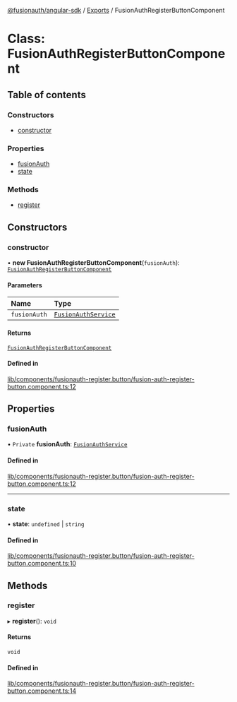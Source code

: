 [@fusionauth/angular-sdk](../README.md) / [Exports](../modules.md) / FusionAuthRegisterButtonComponent

# Class: FusionAuthRegisterButtonComponent

## Table of contents

### Constructors

- [constructor](FusionAuthRegisterButtonComponent.md#constructor)

### Properties

- [fusionAuth](FusionAuthRegisterButtonComponent.md#fusionauth)
- [state](FusionAuthRegisterButtonComponent.md#state)

### Methods

- [register](FusionAuthRegisterButtonComponent.md#register)

## Constructors

### constructor

• **new FusionAuthRegisterButtonComponent**(`fusionAuth`): [`FusionAuthRegisterButtonComponent`](FusionAuthRegisterButtonComponent.md)

#### Parameters

| Name         | Type                                        |
| :----------- | :------------------------------------------ |
| `fusionAuth` | [`FusionAuthService`](FusionAuthService.md) |

#### Returns

[`FusionAuthRegisterButtonComponent`](FusionAuthRegisterButtonComponent.md)

#### Defined in

[lib/components/fusionauth-register.button/fusion-auth-register-button.component.ts:12](https://github.com/FusionAuth/fusionauth-javascript-sdk/blob/577b2095f8d4b995dc5a020ced655b8e2d042a3a/packages/sdk-angular/projects/fusionauth-angular-sdk/src/lib/components/fusionauth-register.button/fusion-auth-register-button.component.ts#L12)

## Properties

### fusionAuth

• `Private` **fusionAuth**: [`FusionAuthService`](FusionAuthService.md)

#### Defined in

[lib/components/fusionauth-register.button/fusion-auth-register-button.component.ts:12](https://github.com/FusionAuth/fusionauth-javascript-sdk/blob/577b2095f8d4b995dc5a020ced655b8e2d042a3a/packages/sdk-angular/projects/fusionauth-angular-sdk/src/lib/components/fusionauth-register.button/fusion-auth-register-button.component.ts#L12)

---

### state

• **state**: `undefined` \| `string`

#### Defined in

[lib/components/fusionauth-register.button/fusion-auth-register-button.component.ts:10](https://github.com/FusionAuth/fusionauth-javascript-sdk/blob/577b2095f8d4b995dc5a020ced655b8e2d042a3a/packages/sdk-angular/projects/fusionauth-angular-sdk/src/lib/components/fusionauth-register.button/fusion-auth-register-button.component.ts#L10)

## Methods

### register

▸ **register**(): `void`

#### Returns

`void`

#### Defined in

[lib/components/fusionauth-register.button/fusion-auth-register-button.component.ts:14](https://github.com/FusionAuth/fusionauth-javascript-sdk/blob/577b2095f8d4b995dc5a020ced655b8e2d042a3a/packages/sdk-angular/projects/fusionauth-angular-sdk/src/lib/components/fusionauth-register.button/fusion-auth-register-button.component.ts#L14)
